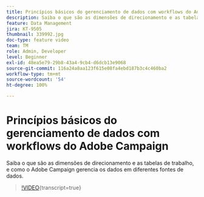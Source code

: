 ```yaml
---
title: Princípios básicos do gerenciamento de dados com workflows do Adobe Campaign
description: Saiba o que são as dimensões de direcionamento e as tabelas de trabalho, e como o Adobe Campaign gerencia os dados em diferentes fontes de dados.
feature: Data Management
jira: KT-9505
thumbnail: 339992.jpg
doc-type: feature video
team: TM
role: Admin, Developer
level: Beginner
exl-id: 48ea5e79-29b8-43a4-9cb4-d6dcb13e9068
source-git-commit: 116a24a8aa123f615e08fa4ebd187b3c4c460ba2
workflow-type: tm+mt
source-wordcount: '54'
ht-degree: 100%

---
```


# Princípios básicos do gerenciamento de dados com workflows do Adobe Campaign

Saiba o que são as dimensões de direcionamento e as tabelas de trabalho, e como o Adobe Campaign gerencia os dados em diferentes fontes de dados.

>[!VIDEO](https://video.tv.adobe.com/v/3452597?quality=12&learn=on&captions=por_br){transcript=true}
